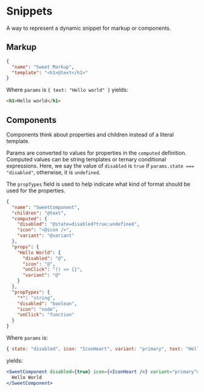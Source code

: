 # Snippets

A way to represent a dynamic snippet for markup or components.

## Markup

```json
{
  "name": "Sweet Markup",
  "template": "<h1>@text</h1>"
}
```

Where `params` is `{ text: "Hello world" }` yields:

```html
<h1>Hello world</h1>
```

## Components

Components think about properties and children instead of a literal template.

Params are converted to values for properties in the `computed` definition. Computed values can be string templates or ternary conditional expressions. Here, we say the value of `disabled` is `true` if `params.state === "disabled"`, otherwise, it is `undefined`.

The `propTypes` field is used to help indicate what kind of format should be used for the properties.

```json
{
  "name": "SweetComponent",
  "children": "@text",
  "computed": {
    "disabled": "@state=disabled?true:undefined",
    "icon": "<@icon />",
    "variant": "@variant"
  },
  "props": {
    "Hello World": {
      "disabled": "@",
      "icon": "@",
      "onClick": "() => {}",
      "variant": "@"
    }
  },
  "propTypes": {
    "*": "string",
    "disabled": "boolean",
    "icon": "node",
    "onClick": "function"
  }
}
```

Where `params` is:

```js
{ state: "disabled", icon: "IconHeart", variant: "primary", text: "Hello world" }
```

yields:

```jsx
<SweetComponent disabled={true} icon={<IconHeart />} variant="primary">
  Hello World
</SweetComponent>
```
